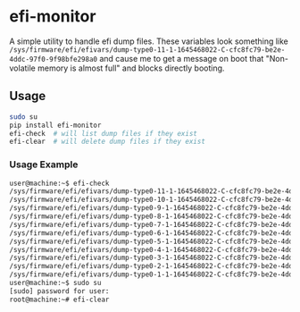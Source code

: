 # efi-monitor
A simple utility to handle efi dump files.  These variables look something like `/sys/firmware/efi/efivars/dump-type0-11-1-1645468022-C-cfc8fc79-be2e-4ddc-97f0-9f98bfe298a0` and cause me to get a message on boot that "Non-volatile memory is almost full" and blocks directly booting.

## Usage

```bash
sudo su
pip install efi-monitor
efi-check  # will list dump files if they exist
efi-clear  # will delete dump files if they exist
```

### Usage Example

```bash
user@machine:~$ efi-check 
/sys/firmware/efi/efivars/dump-type0-11-1-1645468022-C-cfc8fc79-be2e-4ddc-97f0-9f98bfe298a0
/sys/firmware/efi/efivars/dump-type0-10-1-1645468022-C-cfc8fc79-be2e-4ddc-97f0-9f98bfe298a0
/sys/firmware/efi/efivars/dump-type0-9-1-1645468022-C-cfc8fc79-be2e-4ddc-97f0-9f98bfe298a0
/sys/firmware/efi/efivars/dump-type0-8-1-1645468022-C-cfc8fc79-be2e-4ddc-97f0-9f98bfe298a0
/sys/firmware/efi/efivars/dump-type0-7-1-1645468022-C-cfc8fc79-be2e-4ddc-97f0-9f98bfe298a0
/sys/firmware/efi/efivars/dump-type0-6-1-1645468022-C-cfc8fc79-be2e-4ddc-97f0-9f98bfe298a0
/sys/firmware/efi/efivars/dump-type0-5-1-1645468022-C-cfc8fc79-be2e-4ddc-97f0-9f98bfe298a0
/sys/firmware/efi/efivars/dump-type0-4-1-1645468022-C-cfc8fc79-be2e-4ddc-97f0-9f98bfe298a0
/sys/firmware/efi/efivars/dump-type0-3-1-1645468022-C-cfc8fc79-be2e-4ddc-97f0-9f98bfe298a0
/sys/firmware/efi/efivars/dump-type0-2-1-1645468022-C-cfc8fc79-be2e-4ddc-97f0-9f98bfe298a0
/sys/firmware/efi/efivars/dump-type0-1-1-1645468022-C-cfc8fc79-be2e-4ddc-97f0-9f98bfe298a0
user@machine:~$ sudo su
[sudo] password for user: 
root@machine:~# efi-clear
```
